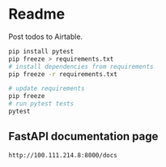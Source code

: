 # Readme

Post todos to Airtable.

```sh
pip install pytest
pip freeze > requirements.txt
# install dependencies from requirements
pip freeze -r requirements.txt

# update requirements
pip freeze
# run pytest tests
pytest
```

## FastAPI documentation page

```
http://100.111.214.8:8000/docs
```
